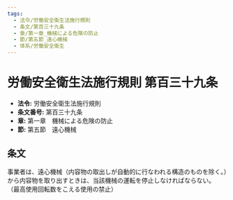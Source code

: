 ```yaml
---
tags:
  - 法令/労働安全衛生法施行規則
  - 条文/第百三十九条
  - 章/第一章_機械による危険の防止
  - 節/第五節_遠心機械
  - 体系/労働安全衛生
---
```

# 労働安全衛生法施行規則 第百三十九条

- **法令:** 労働安全衛生法施行規則
- **条文番号:** 第百三十九条
- **章:** 第一章　機械による危険の防止
- **節:** 第五節　遠心機械

## 条文
事業者は、遠心機械（内容物の取出しが自動的に行なわれる構造のものを除く。）から内容物を取り出すときは、当該機械の運転を停止しなければならない。
（最高使用回転数をこえる使用の禁止）

